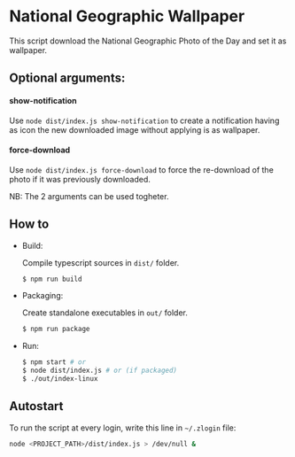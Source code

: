 # National Geographic Wallpaper

This script download the National Geographic Photo of the Day and 
set it as wallpaper.

## Optional arguments:

#### show-notification

Use `node dist/index.js show-notification` to create a notification having as icon the new downloaded image without applying is as wallpaper.

#### force-download

Use `node dist/index.js force-download` to force the re-download of the photo if it was previously downloaded.

NB: The 2 arguments can be used togheter.

## How to

- Build:

  Compile typescript sources in `dist/` folder.
  ``` bash
  $ npm run build
  ```

- Packaging:
  
  Create standalone executables in `out/` folder.
  ``` bash
  $ npm run package
  ```

- Run:
  ``` bash
  $ npm start # or
  $ node dist/index.js # or (if packaged)
  $ ./out/index-linux
  ```

## Autostart

To run the script at every login, write this line in `~/.zlogin` file:
``` bash
node <PROJECT_PATH>/dist/index.js > /dev/null &
```
